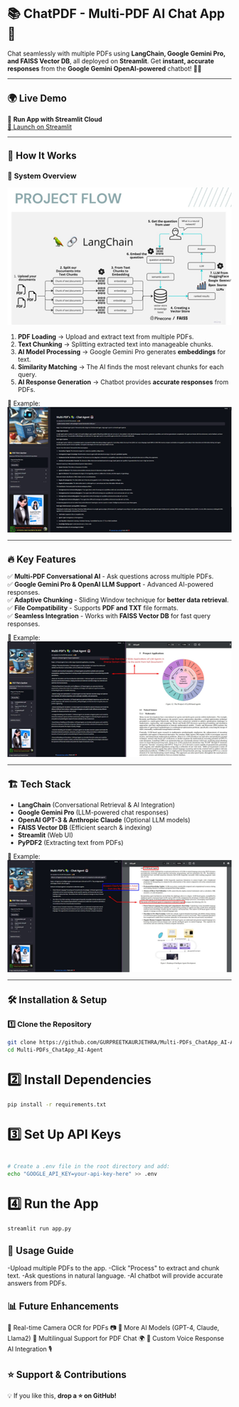 # 📚 ChatPDF - Multi-PDF AI Chat App 🤖

Chat seamlessly with multiple PDFs using **LangChain, Google Gemini Pro, and FAISS Vector DB**, all deployed on **Streamlit**. Get **instant, accurate responses** from the **Google Gemini OpenAI-powered** chatbot! 🚀✨

---

## 🌍 **Live Demo**

🔹 **Run App with Streamlit Cloud**  
[🚀 Launch on Streamlit](https://multi-pdfschatappai-agent.streamlit.app/)

---

## 🎯 **How It Works**
### 📌 **System Overview**
![MultiPDF Chat App Diagram](img/Architecture.jpg)

1. **PDF Loading** → Upload and extract text from multiple PDFs.  
2. **Text Chunking** → Splitting extracted text into manageable chunks.  
3. **AI Model Processing** → Google Gemini Pro generates **embeddings** for text.  
4. **Similarity Matching** → The AI finds the most relevant chunks for each query.  
5. **AI Response Generation** → Chatbot provides **accurate responses** from PDFs.

📌 Example:
![Chatbot Output](img/LLMframework.jpg)

---

## 🔥 **Key Features**
✅ **Multi-PDF Conversational AI** - Ask questions across multiple PDFs.  
✅ **Google Gemini Pro & OpenAI LLM Support** - Advanced AI-powered responses.  
✅ **Adaptive Chunking** - Sliding Window technique for **better data retrieval**.  
✅ **File Compatibility** - Supports **PDF and TXT** file formats.  
✅ **Seamless Integration** - Works with **FAISS Vector DB** for fast query responses.  

📌 Example:
![Chatbot Response](img/LLMApp.jpg)

---

## 🏗 **Tech Stack**
- **LangChain** (Conversational Retrieval & AI Integration)
- **Google Gemini Pro** (LLM-powered chat responses)
- **OpenAI GPT-3 & Anthropic Claude** (Optional LLM models)
- **FAISS Vector DB** (Efficient search & indexing)
- **Streamlit** (Web UI)
- **PyPDF2** (Extracting text from PDFs)

📌 Example:
![LLM Agents](img/LLMAgents.jpg)

---

## 🛠 **Installation & Setup**

### 1️⃣ Clone the Repository  
```sh
git clone https://github.com/GURPREETKAURJETHRA/Multi-PDFs_ChatApp_AI-Agent.git
cd Multi-PDFs_ChatApp_AI-Agent
```

# 2️⃣ Install Dependencies
```sh
pip install -r requirements.txt
```

# 3️⃣ Set Up API Keys
```sh

# Create a .env file in the root directory and add:
echo "GOOGLE_API_KEY=your-api-key-here" >> .env
```

# 4️⃣ Run the App
```sh
streamlit run app.py
```

## 🚀 Usage Guide
-Upload multiple PDFs to the app.
-Click "Process" to extract and chunk text.
-Ask questions in natural language.
-AI chatbot will provide accurate answers from PDFs.

## 📊 Future Enhancements
🔹 Real-time Camera OCR for PDFs 📷
🔹 More AI Models (GPT-4, Claude, Llama2)
🔹 Multilingual Support for PDF Chat 🌍
🔹 Custom Voice Response AI Integration 🎙️ 



## ⭐ Support & Contributions
💡 If you like this, **drop a ⭐ on GitHub!**  
